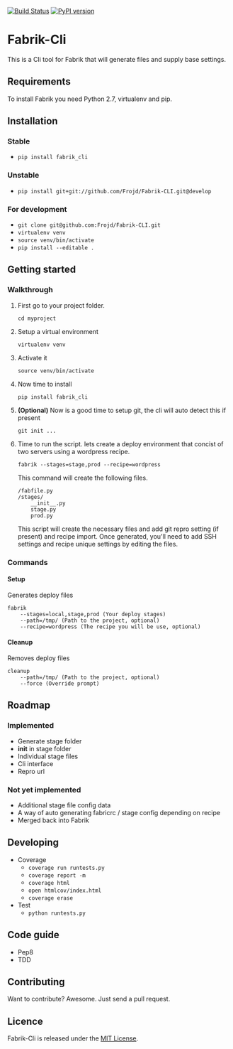 [![Build Status](https://travis-ci.org/Frojd/Fabrik-CLI.svg?branch=master)](https://travis-ci.org/Frojd/Fabrik-CLI)
[![PyPI version](https://badge.fury.io/py/fabrik-cli.svg)](http://badge.fury.io/py/fabrik-cli)

# Fabrik-Cli
This is a Cli tool for Fabrik that will generate files and supply base settings.

## Requirements
To install Fabrik you need Python 2.7, virtualenv and pip.

## Installation

### Stable
- `pip install fabrik_cli`

### Unstable
- `pip install git+git://github.com/Frojd/Fabrik-CLI.git@develop`

### For development
- `git clone git@github.com:Frojd/Fabrik-CLI.git`
- `virtualenv venv`
- `source venv/bin/activate`
- `pip install --editable .`

## Getting started

### Walkthrough

1. First go to your project folder.

	`cd myproject`
	
2. Setup a virtual environment
	
	`virtualenv venv`
	
3. Activate it

	`source venv/bin/activate`
	
4. Now time to install

	`pip install fabrik_cli`
	
5. **(Optional)** Now is a good time to setup git, the cli will auto detect this if present

	`git init ...`
	
6. Time to run the script. lets create a deploy environment that concist of two servers using a wordpress recipe.

	`fabrik --stages=stage,prod --recipe=wordpress`
	
	This command will create the following files.
	
	```
	/fabfile.py
	/stages/
		__init__.py
		stage.py
		prod.py
	```
	
	This script will create the necessary files and add git repro setting (if present) and recipe import. Once generated, you'll need to add SSH settings and recipe unique settings by editing the files.


	
### Commands

#### Setup

Generates deploy files

```
fabrik
    --stages=local,stage,prod (Your deploy stages)
    --path=/tmp/ (Path to the project, optional)
    --recipe=wordpress (The recipe you will be use, optional)
```

#### Cleanup

Removes deploy files

```
cleanup
    --path=/tmp/ (Path to the project, optional)
    --force (Override prompt)
```


## Roadmap

### Implemented
- Generate stage folder
- __init__ in stage folder
- Individual stage files
- Cli interface
- Repro url

### Not yet implemented
- Additional stage file config data
- A way of auto generating fabricrc / stage config depending on recipe
- Merged back into Fabrik


## Developing
- Coverage
	- `coverage run runtests.py`
	- `coverage report -m`
	- `coverage html`
	- `open htmlcov/index.html`
	- `coverage erase`
- Test
	- `python runtests.py`

## Code guide
- Pep8
- TDD

## Contributing
Want to contribute? Awesome. Just send a pull request.

## Licence
Fabrik-Cli is released under the [MIT License](http://www.opensource.org/licenses/MIT).
